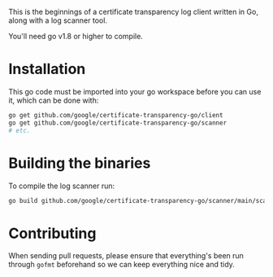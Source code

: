 This is the beginnings of a certificate transparency log
client written in Go, along with a log scanner tool.

You'll need go v1.8 or higher to compile.

# Installation

This go code must be imported into your go workspace before you can
use it, which can be done with:

```bash
go get github.com/google/certificate-transparency-go/client
go get github.com/google/certificate-transparency-go/scanner
# etc.
```

# Building the binaries

To compile the log scanner run:

```bash
go build github.com/google/certificate-transparency-go/scanner/main/scanner.go
```

# Contributing

When sending pull requests, please ensure that everything's been run
through ```gofmt``` beforehand so we can keep everything nice and
tidy.
